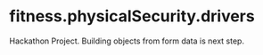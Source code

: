 # fitness.physicalSecurity.drivers
Hackathon Project. Building objects from form data is next step.
